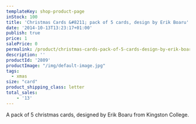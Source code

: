 ```yaml
---
templateKey: shop-product-page
inStock: 100
title: 'Christmas Cards &#8211; pack of 5 cards, design by Erik Boaru'
date: '2014-10-13T13:23:17+01:00'
publish: true
price: 1
salePrice: 0
permalink: /product/christmas-cards-pack-of-5-cards-design-by-erik-boaru
description: ''
productId: '2809'
productImage: "/img/default-image.jpg"
tags:
  - xmas
size: "card"
product_shipping_class: letter
total_sales:
    - '13'
---
```

A pack of 5 christmas cards, designed by Erik Boaru from Kingston College.